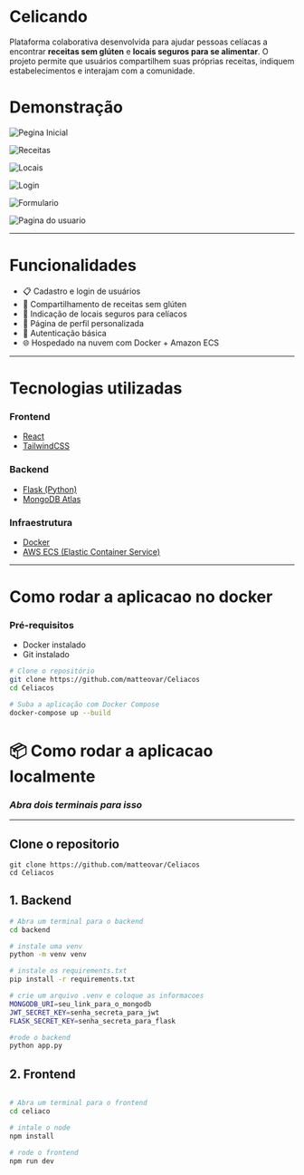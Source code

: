 #  Celicando

Plataforma colaborativa desenvolvida para ajudar pessoas celíacas a encontrar **receitas sem glúten** e **locais seguros para se alimentar**. O projeto permite que usuários compartilhem suas próprias receitas, indiquem estabelecimentos e interajam com a comunidade.

# Demonstração

![Pegina Inicial](https://github.com/user-attachments/assets/696724da-99e3-4f86-8b0e-d9e462c33509)

![Receitas](https://github.com/user-attachments/assets/735274c4-1159-44c0-ba7a-604a16d790d2)

![Locais](https://github.com/user-attachments/assets/2f50e831-f3b6-4636-8b6b-095535ee1169)

![Login](https://github.com/user-attachments/assets/6a232c4e-232a-44f8-9a55-db8a5dd13aa6)

![Formulario](https://github.com/user-attachments/assets/efe999fc-544d-4b0f-88f7-ec4372c13b45)

![Pagina do usuario](https://github.com/user-attachments/assets/ecc644df-f9f5-45ac-a74b-faf922706ccb)

---

# Funcionalidades

- 📋 Cadastro e login de usuários
- 🍞 Compartilhamento de receitas sem glúten
- 📍 Indicação de locais seguros para celíacos
- 👤 Página de perfil personalizada
- 🔐 Autenticação básica
- 🌐 Hospedado na nuvem com Docker + Amazon ECS

---

#  Tecnologias utilizadas

### Frontend
- [React](https://reactjs.org/)
- [TailwindCSS](https://tailwindcss.com/)

### Backend
- [Flask (Python)](https://flask.palletsprojects.com/)
- [MongoDB Atlas](https://www.mongodb.com/atlas/database)

### Infraestrutura
- [Docker](https://www.docker.com/)
- [AWS ECS (Elastic Container Service)](https://aws.amazon.com/ecs/)

---

#  Como rodar a aplicacao no docker

### Pré-requisitos
- Docker instalado
- Git instalado

```bash
# Clone o repositório
git clone https://github.com/matteovar/Celiacos
cd Celiacos

# Suba a aplicação com Docker Compose
docker-compose up --build
```

# 📦 Como rodar a aplicacao localmente

### *Abra dois terminais para isso*
---
## Clone o repositorio
```
git clone https://github.com/matteovar/Celiacos
cd Celiacos
```

## 1. Backend

``` bash
# Abra um terminal para o backend
cd backend

# instale uma venv
python -m venv venv

# instale os requirements.txt
pip install -r requirements.txt

# crie um arquivo .venv e coloque as informacoes
MONGODB_URI=seu_link_para_o_mongodb
JWT_SECRET_KEY=senha_secreta_para_jwt
FLASK_SECRET_KEY=senha_secreta_para_flask

#rode o backend
python app.py

```
## 2. Frontend

``` bash

# Abra um terminal para o frontend
cd celiaco

# intale o node
npm install

# rode o frontend
npm run dev

```